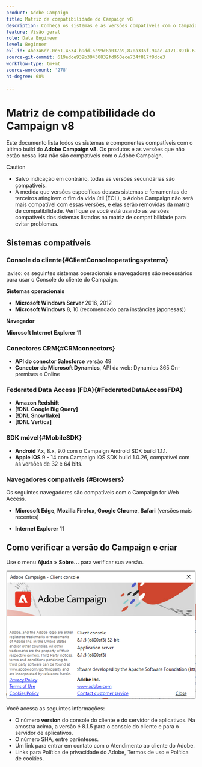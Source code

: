 ```yaml
---
product: Adobe Campaign
title: Matriz de compatibilidade do Campaign v8
description: Conheça os sistemas e as versões compatíveis com o Campaign v8
feature: Visão geral
role: Data Engineer
level: Beginner
exl-id: 4be3a6dc-0c61-4534-b9dd-6c99c8a037a9,870a336f-94ac-4171-891b-67614feef6ef,bebdd930-c7f6-4629-a489-3c704b33f058,d493e613-eb61-43b1-9c6d-1bd881af0734
source-git-commit: 619edce939b39430832fd950ece734f817f9dce3
workflow-type: tm+mt
source-wordcount: '278'
ht-degree: 68%

---
```


# Matriz de compatibilidade do Campaign v8

Este documento lista todos os sistemas e componentes compatíveis com o último build do **Adobe Campaign v8**. Os produtos e as versões que não estão nessa lista não são compatíveis com o Adobe Campaign.

>[!CAUTION]
>
>* Salvo indicação em contrário, todas as versões secundárias são compatíveis.
>* À medida que versões específicas desses sistemas e ferramentas de terceiros atingirem o fim da vida útil (EOL), o Adobe Campaign não será mais compatível com essas versões, e elas serão removidas da matriz de compatibilidade. Verifique se você está usando as versões compatíveis dos sistemas listados na matriz de compatibilidade para evitar problemas.


## Sistemas compatíveis

### Console do cliente{#ClientConsoleoperatingsystems}

:aviso: os seguintes sistemas operacionais e navegadores são necessários para usar o Console do cliente do Campaign.

**Sistemas operacionais**

* **Microsoft Windows Server** 2016, 2012
* **Microsoft Windows** 8, 10 (recomendado para instâncias japonesas))

**Navegador**

**Microsoft Internet Explorer** 11

### Conectores CRM{#CRMconnectors}

* **API do conector Salesforce** versão 49
* **Conector do Microsoft Dynamics**, API da web: Dynamics 365 On-premises e Online

### Federated Data Access (FDA){#FederatedDataAccessFDA}

* **Amazon Redshift**
* **[!DNL Google Big Query]**
* **[!DNL Snowflake]**
* **[!DNL Vertica]**

### SDK móvel{#MobileSDK}

* **Android** 7.x, 8.x, 9.0 com o Campaign Android SDK build 1.1.1.
* **Apple iOS** 9 - 14 com Campaign iOS SDK build 1.0.26, compatível com as versões de 32 e 64 bits.

### Navegadores compatíveis {#Browsers}

Os seguintes navegadores são compatíveis com o Campaign for Web Access.

* **Microsoft Edge**, **Mozilla Firefox**, **Google Chrome**, **Safari** (versões mais recentes)

* **Internet Explorer** 11

## Como verificar a versão do Campaign e criar

Use o menu **Ajuda > Sobre...** para verificar sua versão.

![](assets/ac-version.png)

Você acessa as seguintes informações:

* O número **version** do console do cliente e do servidor de aplicativos. Na amostra acima, a versão é 8.1.5 para o console do cliente e para o servidor de aplicativos.
* O número SHA, entre parênteses.
* Um link para entrar em contato com o Atendimento ao cliente do Adobe.
* Links para Política de privacidade do Adobe, Termos de uso e Política de cookies.
